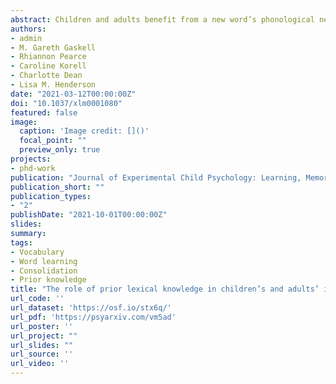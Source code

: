 ```yaml
---
abstract: Children and adults benefit from a new word’s phonological neighbors during explicit vocabulary instruction, suggesting that related prior knowledge can support new learning. This study examined the influence of lexical neighborhood structure during incidental word learning—limiting opportunities for strategically engaging prior knowledge—and tested the hypothesis that prior knowledge would provide additional support during subsequent consolidation. Children aged 8–10 years (Experiment 1) and adults (Experiment 2) were presented with 15 pseudowords embedded in a spoken story with illustrations, and were then tested on their recognition and recall of the new word-forms immediately, the next day, and one week later. The pseudowords had either no, one, or many English phonological neighbors, varying the potential connections to existing knowledge. After encountering the pseudowords in this incidental training paradigm, neither children nor adults benefited from phonological neighbors in recall, and children were better at recognizing items without neighbors. The neighbor influence did not change with opportunities for consolidation in either experiment, nor did it relate to learners’ existing vocabulary ability. Exploratory analyses revealed that children experienced bigger benefits from offline consolidation overall, with adults outperforming children only for many-neighbor items one week after exposure. We discuss how the neighbor benefit in word learning may be constrained by learning context, and how the enhanced benefits of offline consolidation in childhood extend to vocabulary learning in more naturalistic contexts.
authors:
- admin
- M. Gareth Gaskell
- Rhiannon Pearce
- Caroline Korell
- Charlotte Dean
- Lisa M. Henderson
date: "2021-03-12T00:00:00Z"
doi: "10.1037/xlm0001080"
featured: false
image:
  caption: 'Image credit: []()'
  focal_point: ""
  preview_only: true
projects:
- phd-work
publication: "Journal of Experimental Child Psychology: Learning, Memory, and Cognition"
publication_short: ""
publication_types:
- "2"
publishDate: "2021-10-01T00:00:00Z"
slides: 
summary: 
tags:
- Vocabulary
- Word learning
- Consolidation
- Prior knowledge
title: "The role of prior lexical knowledge in children’s and adults’ incidental word learning from illustrated stories"
url_code: ''
url_dataset: 'https://osf.io/stx6q/'
url_pdf: 'https://psyarxiv.com/vm5ad'
url_poster: ''
url_project: ""
url_slides: ""
url_source: ''
url_video: ''
---
```


